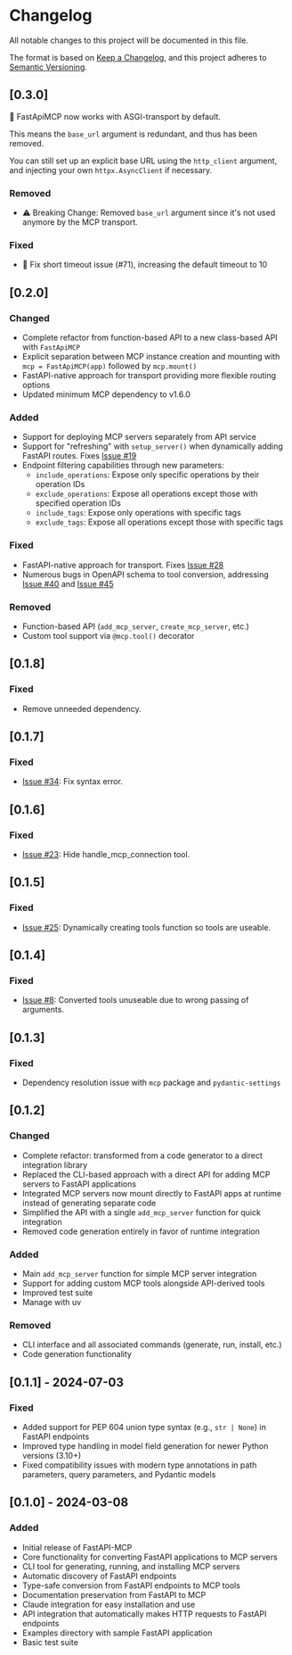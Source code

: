 # Changelog

All notable changes to this project will be documented in this file.

The format is based on [Keep a Changelog](https://keepachangelog.com/en/1.0.0/),
and this project adheres to [Semantic Versioning](https://semver.org/spec/v2.0.0.html).

## [0.3.0]

🚀 FastApiMCP now works with ASGI-transport by default.

This means the `base_url` argument is redundant, and thus has been removed.

You can still set up an explicit base URL using the `http_client` argument, and injecting your own `httpx.AsyncClient` if necessary.

### Removed
- ⚠️ Breaking Change: Removed `base_url` argument since it's not used anymore by the MCP transport.

### Fixed
- 🐛 Fix short timeout issue (#71), increasing the default timeout to 10


## [0.2.0]

### Changed
- Complete refactor from function-based API to a new class-based API with `FastApiMCP`
- Explicit separation between MCP instance creation and mounting with `mcp = FastApiMCP(app)` followed by `mcp.mount()`
- FastAPI-native approach for transport providing more flexible routing options
- Updated minimum MCP dependency to v1.6.0

### Added
- Support for deploying MCP servers separately from API service
- Support for "refreshing" with `setup_server()` when dynamically adding FastAPI routes. Fixes [Issue #19](https://github.com/tadata-org/fastapi_mcp/issues/19)
- Endpoint filtering capabilities through new parameters:
  - `include_operations`: Expose only specific operations by their operation IDs
  - `exclude_operations`: Expose all operations except those with specified operation IDs
  - `include_tags`: Expose only operations with specific tags
  - `exclude_tags`: Expose all operations except those with specific tags

### Fixed
- FastAPI-native approach for transport. Fixes [Issue #28](https://github.com/tadata-org/fastapi_mcp/issues/28)
- Numerous bugs in OpenAPI schema to tool conversion, addressing [Issue #40](https://github.com/tadata-org/fastapi_mcp/issues/40) and [Issue #45](https://github.com/tadata-org/fastapi_mcp/issues/45)

### Removed
- Function-based API (`add_mcp_server`, `create_mcp_server`, etc.)
- Custom tool support via `@mcp.tool()` decorator

## [0.1.8]

### Fixed
- Remove unneeded dependency.

## [0.1.7]

### Fixed
- [Issue #34](https://github.com/tadata-org/fastapi_mcp/issues/34): Fix syntax error.

## [0.1.6]

### Fixed
- [Issue #23](https://github.com/tadata-org/fastapi_mcp/issues/23): Hide handle_mcp_connection tool.

## [0.1.5]

### Fixed
- [Issue #25](https://github.com/tadata-org/fastapi_mcp/issues/25): Dynamically creating tools function so tools are useable.

## [0.1.4]

### Fixed
- [Issue #8](https://github.com/tadata-org/fastapi_mcp/issues/8): Converted tools unuseable due to wrong passing of arguments.

## [0.1.3]

### Fixed
- Dependency resolution issue with `mcp` package and `pydantic-settings`

## [0.1.2]

### Changed
- Complete refactor: transformed from a code generator to a direct integration library
- Replaced the CLI-based approach with a direct API for adding MCP servers to FastAPI applications
- Integrated MCP servers now mount directly to FastAPI apps at runtime instead of generating separate code
- Simplified the API with a single `add_mcp_server` function for quick integration
- Removed code generation entirely in favor of runtime integration

### Added
- Main `add_mcp_server` function for simple MCP server integration
- Support for adding custom MCP tools alongside API-derived tools
- Improved test suite
- Manage with uv

### Removed
- CLI interface and all associated commands (generate, run, install, etc.)
- Code generation functionality

## [0.1.1] - 2024-07-03

### Fixed
- Added support for PEP 604 union type syntax (e.g., `str | None`) in FastAPI endpoints
- Improved type handling in model field generation for newer Python versions (3.10+)
- Fixed compatibility issues with modern type annotations in path parameters, query parameters, and Pydantic models

## [0.1.0] - 2024-03-08

### Added
- Initial release of FastAPI-MCP
- Core functionality for converting FastAPI applications to MCP servers
- CLI tool for generating, running, and installing MCP servers
- Automatic discovery of FastAPI endpoints
- Type-safe conversion from FastAPI endpoints to MCP tools
- Documentation preservation from FastAPI to MCP
- Claude integration for easy installation and use
- API integration that automatically makes HTTP requests to FastAPI endpoints
- Examples directory with sample FastAPI application
- Basic test suite